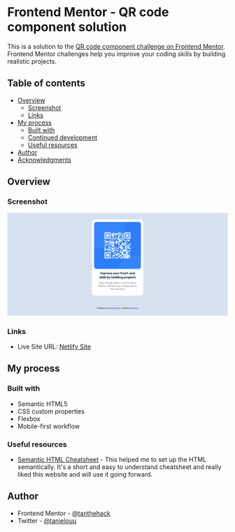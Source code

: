 # Frontend Mentor - QR code component solution

This is a solution to the [QR code component challenge on Frontend Mentor](https://www.frontendmentor.io/challenges/qr-code-component-iux_sIO_H). Frontend Mentor challenges help you improve your coding skills by building realistic projects. 

## Table of contents

- [Overview](#overview)
  - [Screenshot](#screenshot)
  - [Links](#links)
- [My process](#my-process)
  - [Built with](#built-with)
  - [Continued development](#continued-development)
  - [Useful resources](#useful-resources)
- [Author](#author)
- [Acknowledgments](#acknowledgments)

## Overview

### Screenshot

![QR Code Screenshot](images/qr_code_screenshot.png)


### Links
- Live Site URL: [Netlify Site](https://master--symphonious-custard-a152eb.netlify.app/)

## My process

### Built with

- Semantic HTML5
- CSS custom properties
- Flexbox
- Mobile-first workflow

### Useful resources

- [Semantic HTML Cheatsheet](https://www.codecademy.com/learn/learn-html/modules/learn-semantic-html/cheatsheet) - This helped me to set up the HTML semantically. It's a short and easy to understand cheatsheet and really liked this website and will use it going forward.

## Author

- Frontend Mentor - [@tanthehack](https://www.frontendmentor.io/profile/yourusername)
- Twitter - [@tanielouu](https://www.twitter.com/yourusername)
